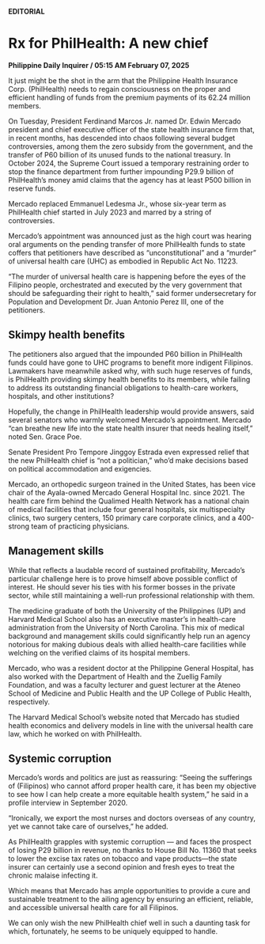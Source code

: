 **EDITORIAL**

# Rx for PhilHealth: A new chief

****Philippine Daily Inquirer / 05:15 AM February 07, 2025****

It just might be the shot in the arm that the Philippine Health Insurance Corp. (PhilHealth) needs to regain consciousness on the proper and efficient handling of funds from the premium payments of its 62.24 million members.

On Tuesday, President Ferdinand Marcos Jr. named Dr. Edwin Mercado president and chief executive officer of the state health insurance firm that, in recent months, has descended into chaos following several budget controversies, among them the zero subsidy from the government, and the transfer of P60 billion of its unused funds to the national treasury. In October 2024, the Supreme Court issued a temporary restraining order to stop the finance department from further impounding P29.9 billion of PhilHealth’s money amid claims that the agency has at least P500 billion in reserve funds.

Mercado replaced Emmanuel Ledesma Jr., whose six-year term as PhilHealth chief started in July 2023 and marred by a string of controversies.

Mercado’s appointment was announced just as the high court was hearing oral arguments on the pending transfer of more PhilHealth funds to state coffers that petitioners have described as “unconstitutional” and a “murder” of universal health care (UHC) as embodied in Republic Act No. 11223.

“The murder of universal health care is happening before the eyes of the Filipino people, orchestrated and executed by the very government that should be safeguarding their right to health,” said former undersecretary for Population and Development Dr. Juan Antonio Perez III, one of the petitioners.

## Skimpy health benefits

The petitioners also argued that the impounded P60 billion in PhilHealth funds could have gone to UHC programs to benefit more indigent Filipinos. Lawmakers have meanwhile asked why, with such huge reserves of funds, is PhilHealth providing skimpy health benefits to its members, while failing to address its outstanding financial obligations to health-care workers, hospitals, and other institutions?

Hopefully, the change in PhilHealth leadership would provide answers, said several senators who warmly welcomed Mercado’s appointment. Mercado “can breathe new life into the state health insurer that needs healing itself,” noted Sen. Grace Poe.

Senate President Pro Tempore Jinggoy Estrada even expressed relief that the new PhilHealth chief is “not a politician,” who’d make decisions based on political accommodation and exigencies.

Mercado, an orthopedic surgeon trained in the United States, has been vice chair of the Ayala-owned Mercado General Hospital Inc. since 2021. The health care firm behind the Qualimed Health Network has a national chain of medical facilities that include four general hospitals, six multispecialty clinics, two surgery centers, 150 primary care corporate clinics, and a 400-strong team of practicing physicians.

## Management skills

While that reflects a laudable record of sustained profitability, Mercado’s particular challenge here is to prove himself above possible conflict of interest. He should sever his ties with his former bosses in the private sector, while still maintaining a well-run professional relationship with them.

The medicine graduate of both the University of the Philippines (UP) and Harvard Medical School also has an executive master’s in health-care administration from the University of North Carolina. This mix of medical background and management skills could significantly help run an agency notorious for making dubious deals with allied health-care facilities while welching on the verified claims of its hospital members.

Mercado, who was a resident doctor at the Philippine General Hospital, has also worked with the Department of Health and the Zuellig Family Foundation, and was a faculty lecturer and guest lecturer at the Ateneo School of Medicine and Public Health and the UP College of Public Health, respectively.

The Harvard Medical School’s website noted that Mercado has studied health economics and delivery models in line with the universal health care law, which he worked on with PhilHealth.

## Systemic corruption

Mercado’s words and politics are just as reassuring: “Seeing the sufferings of (Filipinos) who cannot afford proper health care, it has been my objective to see how I can help create a more equitable health system,” he said in a profile interview in September 2020.

“Ironically, we export the most nurses and doctors overseas of any country, yet we cannot take care of ourselves,” he added.

As PhilHealth grapples with systemic corruption — and faces the prospect of losing P29 billion in revenue, no thanks to House Bill No. 11360 that seeks to lower the excise tax rates on tobacco and vape products—the state insurer can certainly use a second opinion and fresh eyes to treat the chronic malaise infecting it.

Which means that Mercado has ample opportunities to provide a cure and sustainable treatment to the ailing agency by ensuring an efficient, reliable, and accessible universal health care for all Filipinos.

We can only wish the new PhilHealth chief well in such a daunting task for which, fortunately, he seems to be uniquely equipped to handle.